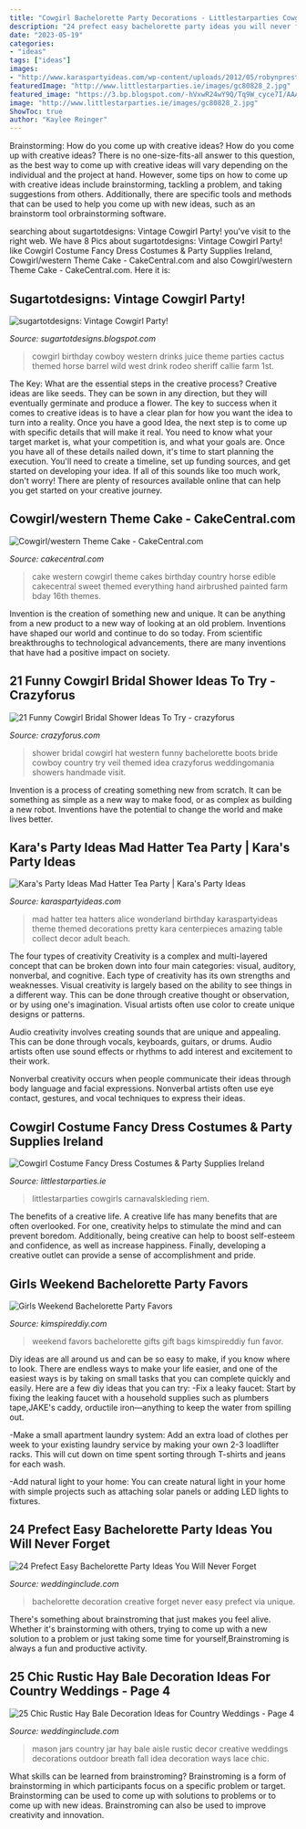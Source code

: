 ```yaml
---
title: "Cowgirl Bachelorette Party Decorations - Littlestarparties Cowgirls Carnavalskleding Riem"
description: "24 prefect easy bachelorette party ideas you will never forget"
date: "2023-05-19"
categories:
- "ideas"
tags: ["ideas"]
images:
- "http://www.karaspartyideas.com/wp-content/uploads/2012/05/robynprestonphotography-2012-34_600x900.jpg"
featuredImage: "http://www.littlestarparties.ie/images/gc80828_2.jpg"
featured_image: "https://3.bp.blogspot.com/-hVxwR24wY9Q/Tq9W_cyce7I/AAAAAAAAAOM/RQlVU77QLiQ/s1600/008.JPG"
image: "http://www.littlestarparties.ie/images/gc80828_2.jpg"
ShowToc: true
author: "Kaylee Reinger"
---
```



Brainstorming: How do you come up with creative ideas?
How do you come up with creative ideas?
There is no one-size-fits-all answer to this question, as the best way to come up with creative ideas will vary depending on the individual and the project at hand. However, some tips on how to come up with creative ideas include brainstorming, tackling a problem, and taking suggestions from others. Additionally, there are specific tools and methods that can be used to help you come up with new ideas, such as an brainstorm tool orbrainstorming software.

	

		
searching about sugartotdesigns: Vintage Cowgirl Party! you've visit to the right web. We have 8 Pics about sugartotdesigns: Vintage Cowgirl Party! like Cowgirl Costume Fancy Dress Costumes &amp; Party Supplies Ireland, Cowgirl/western Theme Cake - CakeCentral.com and also Cowgirl/western Theme Cake - CakeCentral.com. Here it is:
		
    
## Sugartotdesigns: Vintage Cowgirl Party!

<img loading=lazy src="https://3.bp.blogspot.com/-hVxwR24wY9Q/Tq9W_cyce7I/AAAAAAAAAOM/RQlVU77QLiQ/s1600/008.JPG" onerror="this.onerror=null;this.src='https://tse4.mm.bing.net/th?id=OIP.6kuOOuXUbEN2nviBGkcPfgHaLE&amp;pid=15.1';" alt="sugartotdesigns: Vintage Cowgirl Party!">

_Source: sugartotdesigns.blogspot.com_

>cowgirl birthday cowboy western drinks juice theme parties cactus themed horse barrel wild west drink rodeo sheriff callie farm 1st. 

	

The Key: What are the essential steps in the creative process?
Creative ideas are like seeds. They can be sown in any direction, but they will eventually germinate and produce a flower. The key to success when it comes to creative ideas is to have a clear plan for how you want the idea to turn into a reality. Once you have a good Idea, the next step is to come up with specific details that will make it real. You need to know what your target market is, what your competition is, and what your goals are. Once you have all of these details nailed down, it's time to start planning the execution. You'll need to create a timeline, set up funding sources, and get started on developing your idea. If all of this sounds like too much work, don't worry! There are plenty of resources available online that can help you get started on your creative journey.

    
## Cowgirl/western Theme Cake - CakeCentral.com

<img loading=lazy src="https://cdn001.cakecentral.com/gallery/2015/03/900_69720073sJ_cowgirlwestern-theme-cake.jpg" onerror="this.onerror=null;this.src='https://tse4.mm.bing.net/th?id=OIP.NHivGkloYn4X5j1N11ejtwHaJ4&amp;pid=15.1';" alt="Cowgirl/western Theme Cake - CakeCentral.com">

_Source: cakecentral.com_

>cake western cowgirl theme cakes birthday country horse edible cakecentral sweet themed everything hand airbrushed painted farm bday 16th themes. 

	

Invention is the creation of something new and unique. It can be anything from a new product to a new way of looking at an old problem. Inventions have shaped our world and continue to do so today. From scientific breakthroughs to technological advancements, there are many inventions that have had a positive impact on society.

    
## 21 Funny Cowgirl Bridal Shower Ideas To Try - Crazyforus

<img loading=lazy src="http://i.weddingomania.com/2016/05/21-Funny-Cowgirl-Bridal-Shower-Ideas-To-Try-4.jpg" onerror="this.onerror=null;this.src='https://tse4.mm.bing.net/th?id=OIP.PNRdcQMMdl6CloNqeptt3gAAAA&amp;pid=15.1';" alt="21 Funny Cowgirl Bridal Shower Ideas To Try - crazyforus">

_Source: crazyforus.com_

>shower bridal cowgirl hat western funny bachelorette boots bride cowboy country try veil themed idea crazyforus weddingomania showers handmade visit. 

	

Invention is a process of creating something new from scratch. It can be something as simple as a new way to make food, or as complex as building a new robot. Inventions have the potential to change the world and make lives better.

    
## Kara&#039;s Party Ideas Mad Hatter Tea Party | Kara&#039;s Party Ideas

<img loading=lazy src="http://www.karaspartyideas.com/wp-content/uploads/2012/05/robynprestonphotography-2012-34_600x900.jpg" onerror="this.onerror=null;this.src='https://tse4.mm.bing.net/th?id=OIP.U886wz1iauuIY5ZeH4CE8wHaLH&amp;pid=15.1';" alt="Kara&#039;s Party Ideas Mad Hatter Tea Party | Kara&#039;s Party Ideas">

_Source: karaspartyideas.com_

>mad hatter tea hatters alice wonderland birthday karaspartyideas theme themed decorations pretty kara centerpieces amazing table collect decor adult beach. 

	

The four types of creativity
Creativity is a complex and multi-layered concept that can be broken down into four main categories: visual, auditory, nonverbal, and cognitive. Each type of creativity has its own strengths and weaknesses.
Visual creativity is largely based on the ability to see things in a different way. This can be done through creative thought or observation, or by using one's imagination. Visual artists often use color to create unique designs or patterns.

Audio creativity involves creating sounds that are unique and appealing. This can be done through vocals, keyboards, guitars, or drums. Audio artists often use sound effects or rhythms to add interest and excitement to their work.

Nonverbal creativity occurs when people communicate their ideas through body language and facial expressions. Nonverbal artists often use eye contact, gestures, and vocal techniques to express their ideas.

    
## Cowgirl Costume Fancy Dress Costumes &amp; Party Supplies Ireland

<img loading=lazy src="http://www.littlestarparties.ie/images/gc80828_2.jpg" onerror="this.onerror=null;this.src='https://tse3.mm.bing.net/th?id=OIP.E70Ou1UIF4ags8350YyxhgHaNk&amp;pid=15.1';" alt="Cowgirl Costume Fancy Dress Costumes &amp; Party Supplies Ireland">

_Source: littlestarparties.ie_

>littlestarparties cowgirls carnavalskleding riem. 

	

The benefits of a creative life.
A creative life has many benefits that are often overlooked. For one, creativity helps to stimulate the mind and can prevent boredom. Additionally, being creative can help to boost self-esteem and confidence, as well as increase happiness. Finally, developing a creative outlet can provide a sense of accomplishment and pride.

    
## Girls Weekend Bachelorette Party Favors

<img loading=lazy src="https://kimspireddiy.com/wp-content/uploads/2018/02/Girls-Weekend-Bachelorette-Party-Favors-1.jpg" onerror="this.onerror=null;this.src='https://tse3.mm.bing.net/th?id=OIP.MaDNwQvFVxuYU5Hph_iIOwHaPH&amp;pid=15.1';" alt="Girls Weekend Bachelorette Party Favors">

_Source: kimspireddiy.com_

>weekend favors bachelorette gifts gift bags kimspireddiy fun favor. 

	

Diy ideas are all around us and can be so easy to make, if you know where to look.
There are endless ways to make your life easier, and one of the easiest ways is by taking on small tasks that you can complete quickly and easily. Here are a few diy ideas that you can try:
-Fix a leaky faucet: Start by fixing the leaking faucet with a household supplies such as plumbers tape,JAKE's caddy, orductile iron—anything to keep the water from spilling out.

-Make a small apartment laundry system: Add an extra load of clothes per week to your existing laundry service by making your own 2-3 loadlifter racks. This will cut down on time spent sorting through T-shirts and jeans for each wash.

-Add natural light to your home: You can create natural light in your home with simple projects such as attaching solar panels or adding LED lights to fixtures.

    
## 24 Prefect Easy Bachelorette Party Ideas You Will Never Forget

<img loading=lazy src="https://www.weddinginclude.com/wp-content/uploads/2017/05/Creative-Bachelorette-Party-Decoration-Ideas.jpg" onerror="this.onerror=null;this.src='https://tse4.mm.bing.net/th?id=OIP.4wGFbVU7TMXLepOhoLz3-QHaMa&amp;pid=15.1';" alt="24 Prefect Easy Bachelorette Party Ideas You Will Never Forget">

_Source: weddinginclude.com_

>bachelorette decoration creative forget never easy prefect via unique. 

	

There's something about brainstroming that just makes you feel alive. Whether it's brainstorming with others, trying to come up with a new solution to a problem or just taking some time for yourself,Brainstroming is always a fun and productive activity.

    
## 25 Chic Rustic Hay Bale Decoration Ideas For Country Weddings - Page 4

<img loading=lazy src="http://www.weddinginclude.com/wp-content/uploads/2017/05/Love-this-idea-hay-bale-and-babys-breath-decorations-for-an-outdoor-country-wedding.jpg" onerror="this.onerror=null;this.src='https://tse2.mm.bing.net/th?id=OIP._NTBYFwDSOB4THcgnNCiBwHaHa&amp;pid=15.1';" alt="25 Chic Rustic Hay Bale Decoration Ideas for Country Weddings - Page 4">

_Source: weddinginclude.com_

>mason jars country jar hay bale aisle rustic decor creative weddings decorations outdoor breath fall idea decoration ways lace chic. 

	

What skills can be learned from brainstroming?
Brainstroming is a form of brainstorming in which participants focus on a specific problem or target. Brainstorming can be used to come up with solutions to problems or to come up with new ideas. Brainstroming can also be used to improve creativity and innovation.

